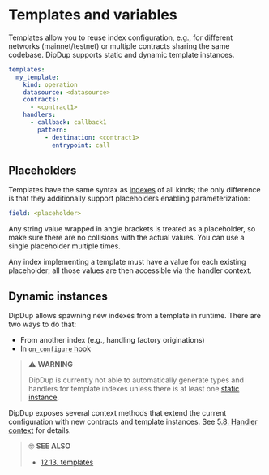 # Templates and variables

<!-- See [12.13. templates](../config-reference/templates.md) for details. -->

Templates allow you to reuse index configuration, e.g., for different networks (mainnet/testnet) or multiple contracts sharing the same codebase. DipDup supports static and dynamic template instances.

```yaml
templates:
  my_template:
    kind: operation
    datasource: <datasource>
    contracts:
      - <contract1>
    handlers:
      - callback: callback1
        pattern:
          - destination: <contract1>
            entrypoint: call
```

## Placeholders

Templates have the same syntax as [indexes](indexes/README.md) of all kinds; the only difference is that they additionally support placeholders enabling parameterization:

```yaml
field: <placeholder>
```

Any string value wrapped in angle brackets is treated as a placeholder, so make sure there are no collisions with the actual values. You can use a single placeholder multiple times.

Any index implementing a template must have a value for each existing placeholder; all those values are then accessible via the handler context.

## Dynamic instances

DipDup allows spawning new indexes from a template in runtime. There are two ways to do that:

* From another index (e.g., handling factory originations)
* In [`on_configure` hook](../cli-reference/dipdup-run.md#custom-initialization)

> ⚠ **WARNING**
>
> DipDup is currently not able to automatically generate types and handlers for template indexes unless there is at least one [static instance](indexes/template.md).

DipDup exposes several context methods that extend the current configuration with new contracts and template instances. See [5.8. Handler context](../advanced/handler-context.md) for details.

> 🤓 **SEE ALSO**
>
> * [12.13. templates](../config-reference/templates.md)
